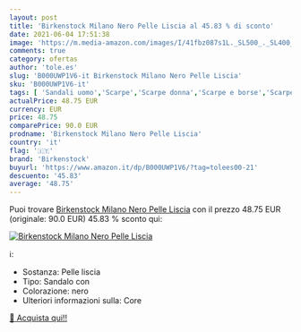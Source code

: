 ```yaml
---
layout: post
title: 'Birkenstock Milano Nero Pelle Liscia al 45.83 % di sconto'
date: 2021-06-04 17:51:38
image: 'https://m.media-amazon.com/images/I/41fbz087s1L._SL500_._SL400_.jpg'
comments: true
category: ofertas
author: 'tole.es'
slug: 'B000UWP1V6-it Birkenstock Milano Nero Pelle Liscia'
sku: 'B000UWP1V6-it'
tags: [ 'Sandali uomo','Scarpe','Scarpe donna','Scarpe e borse','Scarpe uomo','birkenstock', ]
actualPrice: 48.75 EUR
currency: EUR
price: 48.75
comparePrice: 90.0 EUR
prodname: 'Birkenstock Milano Nero Pelle Liscia'
country: 'it'
flag: '🇮🇹'
brand: 'Birkenstock'
buyurl: 'https://www.amazon.it/dp/B000UWP1V6/?tag=tolees00-21'
descuento: '45.83'
average: '48.75'
---
```


Puoi trovare [Birkenstock Milano Nero Pelle Liscia](https://www.amazon.it/dp/B000UWP1V6/?tag=tolees00-21) con il prezzo 48.75 EUR (originale: 90.0 EUR) 45.83 % sconto qui:

[![Birkenstock Milano Nero Pelle Liscia](https://m.media-amazon.com/images/I/41fbz087s1L._SL500_._SL400_.jpg)](https://www.amazon.it/dp/B000UWP1V6/?tag=tolees00-21)

ℹ️:

- Sostanza: Pelle liscia
- Tipo: Sandalo con
- Colorazione: nero
- Ulteriori informazioni sulla: Core

[🛒 Acquista qui!!](https://www.amazon.it/dp/B000UWP1V6/?tag=tolees00-21)
